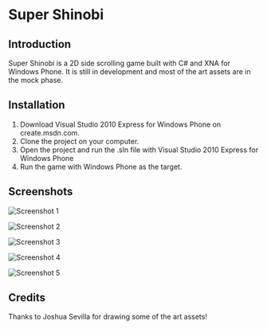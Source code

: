 # Super Shinobi 

## Introduction
Super Shinobi is a 2D side scrolling game built with C# and XNA for Windows Phone. It is still in development and most of the art assets are in the mock phase.

## Installation
1. Download Visual Studio 2010 Express for Windows Phone on create.msdn.com.
2. Clone the project on your computer.
3. Open the project and run the .sln file with Visual Studio 2010 Express for Windows Phone
4. Run the game with Windows Phone as the target.

## Screenshots
![Screenshot 1](https://raw.github.com/nganthony/Ninja-Dash/master/Screenshots/Screenshot1.png)

![Screenshot 2](https://raw.github.com/nganthony/Ninja-Dash/master/Screenshots/Screenshot2.png)

![Screenshot 3](https://raw.github.com/nganthony/Ninja-Dash/master/Screenshots/Screenshot3.png)

![Screenshot 4](https://raw.github.com/nganthony/Ninja-Dash/master/Screenshots/Screenshot4.png)

![Screenshot 5](https://raw.github.com/nganthony/Ninja-Dash/master/Screenshots/Screenshot5.png)
## Credits
Thanks to Joshua Sevilla for drawing some of the art assets!
